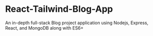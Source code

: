 # React-Tailwind-Blog-App
An in-depth full-stack Blog project application using Nodejs, Express, React, and MongoDB along with ES6+
